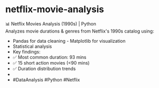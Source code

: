 # netflix-movie-analysis
📊 Netflix Movies Analysis (1990s) | Python  
Analyzes movie durations &amp; genres from Netflix's 1990s catalog using: 
- Pandas for data cleaning - Matplotlib for visualization
- Statistical analysis
- Key findings:
- ✅ Most common duration: 93 mins
- ✅ 15 short action movies (&lt;90 mins)
- ✅ Duration distribution trends
-
- #DataAnalysis #Python #Netflix
